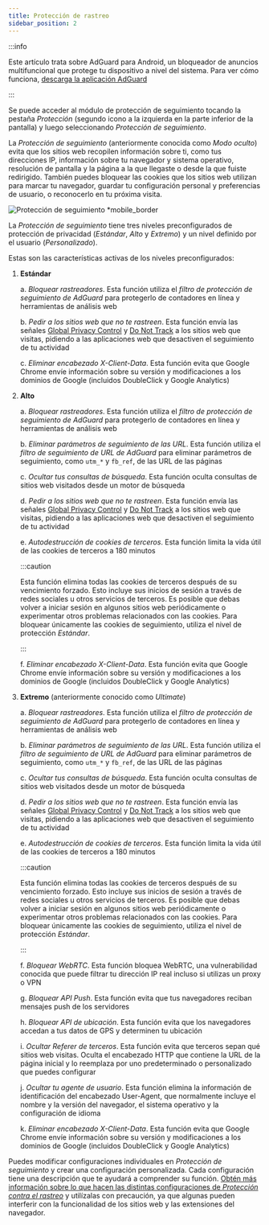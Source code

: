 ```yaml
---
title: Protección de rastreo
sidebar_position: 2
---
```


:::info

Este artículo trata sobre AdGuard para Android, un bloqueador de anuncios multifuncional que protege tu dispositivo a nivel del sistema. Para ver cómo funciona, [descarga la aplicación AdGuard](https://agrd.io/download-kb-adblock)

:::

Se puede acceder al módulo de protección de seguimiento tocando la pestaña _Protección_ (segundo icono a la izquierda en la parte inferior de la pantalla) y luego seleccionando _Protección de seguimiento_.

La _Protección de seguimiento_ (anteriormente conocida como _Modo oculto_) evita que los sitios web recopilen información sobre ti, como tus direcciones IP, información sobre tu navegador y sistema operativo, resolución de pantalla y la página a la que llegaste o desde la que fuiste redirigido. También puedes bloquear las cookies que los sitios web utilizan para marcar tu navegador, guardar tu configuración personal y preferencias de usuario, o reconocerlo en tu próxima visita.

![Protección de seguimiento \*mobile_border](https://cdn.adtidy.org/blog/new/y5fuztracking_protection.png)

La _Protección de seguimiento_ tiene tres niveles preconfigurados de protección de privacidad (_Estándar_, _Alto_ y _Extremo_) y un nivel definido por el usuario (_Personalizado_).

Estas son las características activas de los niveles preconfigurados:

1. **Estándar**

    a. _Bloquear rastreadores_. Esta función utiliza el _filtro de protección de seguimiento de AdGuard_ para protegerlo de contadores en línea y herramientas de análisis web

    b. _Pedir a los sitios web que no te rastreen_. Esta función envía las señales [Global Privacy Control](https://globalprivacycontrol.org/) y [Do Not Track](https://en.wikipedia.org/wiki/Do_Not_Track) a los sitios web que visitas, pidiendo a las aplicaciones web que desactiven el seguimiento de tu actividad

    c. _Eliminar encabezado X-Client-Data_. Esta función evita que Google Chrome envíe información sobre su versión y modificaciones a los dominios de Google (incluidos DoubleClick y Google Analytics)

2. **Alto**

    a. _Bloquear rastreadores_. Esta función utiliza el _filtro de protección de seguimiento de AdGuard_ para protegerlo de contadores en línea y herramientas de análisis web

    b. _Eliminar parámetros de seguimiento de las URL_. Esta función utiliza el _filtro de seguimiento de URL de AdGuard_ para eliminar parámetros de seguimiento, como `utm_*` y `fb_ref`, de las URL de las páginas

    c. _Ocultar tus consultas de búsqueda_. Esta función oculta consultas de sitios web visitados desde un motor de búsqueda

    d. _Pedir a los sitios web que no te rastreen_. Esta función envía las señales [Global Privacy Control](https://globalprivacycontrol.org/) y [Do Not Track](https://en.wikipedia.org/wiki/Do_Not_Track) a los sitios web que visitas, pidiendo a las aplicaciones web que desactiven el seguimiento de tu actividad

    e. _Autodestrucción de cookies de terceros_. Esta función limita la vida útil de las cookies de terceros a 180 minutos

    :::caution

    Esta función elimina todas las cookies de terceros después de su vencimiento forzado. Esto incluye sus inicios de sesión a través de redes sociales u otros servicios de terceros. Es posible que debas volver a iniciar sesión en algunos sitios web periódicamente o experimentar otros problemas relacionados con las cookies. Para bloquear únicamente las cookies de seguimiento, utiliza el nivel de protección _Estándar_.

    :::

    f. _Eliminar encabezado X-Client-Data_. Esta función evita que Google Chrome envíe información sobre su versión y modificaciones a los dominios de Google (incluidos DoubleClick y Google Analytics)

3. **Extremo** (anteriormente conocido como _Ultimate_)

    a. _Bloquear rastreadores_. Esta función utiliza el _filtro de protección de seguimiento de AdGuard_ para protegerlo de contadores en línea y herramientas de análisis web

    b. _Eliminar parámetros de seguimiento de las URL_. Esta función utiliza el _filtro de seguimiento de URL de AdGuard_ para eliminar parámetros de seguimiento, como `utm_*` y `fb_ref`, de las URL de las páginas

    c. _Ocultar tus consultas de búsqueda_. Esta función oculta consultas de sitios web visitados desde un motor de búsqueda

    d. _Pedir a los sitios web que no te rastreen_. Esta función envía las señales [Global Privacy Control](https://globalprivacycontrol.org/) y [Do Not Track](https://en.wikipedia.org/wiki/Do_Not_Track) a los sitios web que visitas, pidiendo a las aplicaciones web que desactiven el seguimiento de tu actividad

    e. _Autodestrucción de cookies de terceros_. Esta función limita la vida útil de las cookies de terceros a 180 minutos

    :::caution

    Esta función elimina todas las cookies de terceros después de su vencimiento forzado. Esto incluye sus inicios de sesión a través de redes sociales u otros servicios de terceros. Es posible que debas volver a iniciar sesión en algunos sitios web periódicamente o experimentar otros problemas relacionados con las cookies. Para bloquear únicamente las cookies de seguimiento, utiliza el nivel de protección _Estándar_.

    :::

    f. _Bloquear WebRTC_. Esta función bloquea WebRTC, una vulnerabilidad conocida que puede filtrar tu dirección IP real incluso si utilizas un proxy o VPN

    g. _Bloquear API Push_. Esta función evita que tus navegadores reciban mensajes push de los servidores

    h. _Bloquear API de ubicación_. Esta función evita que los navegadores accedan a tus datos de GPS y determinen tu ubicación

    i. _Ocultar Referer de terceros_. Esta función evita que terceros sepan qué sitios web visitas. Oculta el encabezado HTTP que contiene la URL de la página inicial y lo reemplaza por uno predeterminado o personalizado que puedes configurar

    j. _Ocultar tu agente de usuario_. Esta función elimina la información de identificación del encabezado User-Agent, que normalmente incluye el nombre y la versión del navegador, el sistema operativo y la configuración de idioma

    k. _Eliminar encabezado X-Client-Data_. Esta función evita que Google Chrome envíe información sobre su versión y modificaciones a los dominios de Google (incluidos DoubleClick y Google Analytics)

Puedes modificar configuraciones individuales en _Protección de seguimiento_ y crear una configuración personalizada. Cada configuración tiene una descripción que te ayudará a comprender su función. [Obtén más información sobre lo que hacen las distintas configuraciones de _Protección contra el rastreo_](/general/stealth-mode) y utilízalas con precaución, ya que algunas pueden interferir con la funcionalidad de los sitios web y las extensiones del navegador.
